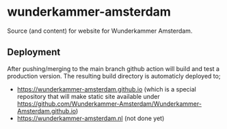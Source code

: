 # wunderkammer-amsterdam

Source (and content) for website for Wunderkammer Amsterdam.

## Deployment

After pushing/merging to the main branch github action will build and test a production version. The resulting build
directory is automaticly deployed to;

- https://wunderkammer-amsterdam.github.io (which is a special repository that will make static site available under https://github.com/Wunderkammer-Amsterdam/Wunderkammer-Amsterdam.github.io)
- https://wunderkammer-amsterdam.nl (not done yet)

